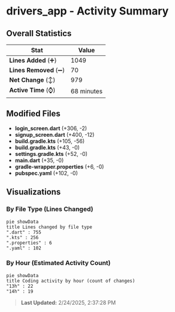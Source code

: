 # drivers_app - Activity Summary 

## Overall Statistics

| Stat                   | Value                                                             |
| ---------------------- | ----------------------------------------------------------------- |
| **Lines Added** (➕)   | 1049                                          |
| **Lines Removed** (➖) | 70                                        |
| **Net Change** (↕)    | 979                |
| **Active Time** (⌚)   | 68 minutes |


## Modified Files
- **login_screen.dart** (+306, -2)
- **signup_screen.dart** (+400, -12)
- **build.gradle.kts** (+105, -56)
- **build.gradle.kts** (+43, -0)
- **settings.gradle.kts** (+52, -0)
- **main.dart** (+35, -0)
- **gradle-wrapper.properties** (+6, -0)
- **pubspec.yaml** (+102, -0)

## Visualizations

### By File Type (Lines Changed)

```mermaid
pie showData
title Lines changed by file type
".dart" : 755
".kts" : 256
".properties" : 6
".yaml" : 102
```

### By Hour (Estimated Activity Count)

```mermaid
pie showData
title Coding activity by hour (count of changes)
"13h" : 22
"14h" : 19
```


> **Last Updated:** 2/24/2025, 2:37:28 PM